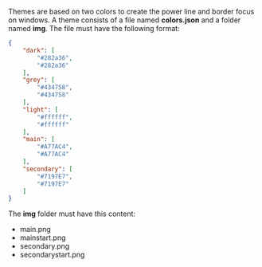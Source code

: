 Themes are based on two colors to create the power line and border focus on
windows. A theme consists of a file named **colors.json** and a folder named
**img**. The file must have the following format:

```json
{
    "dark": [
        "#282a36",
        "#282a36"
    ],
    "grey": [
        "#434758",
        "#434758"
    ],
    "light": [
        "#ffffff",
        "#ffffff"
    ],
    "main": [
        "#A77AC4",
        "#A77AC4"
    ],
    "secondary": [
        "#7197E7",
        "#7197E7"
    ]
}
```
The **img** folder must have this content:
- main.png
- mainstart.png
- secondary.png
- secondarystart.png
